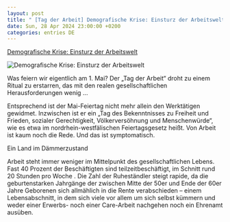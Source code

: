 ```yaml
---
layout: post
title: " [Tag der Arbeit] Demografische Krise: Einsturz der Arbeitswelt"
date: Sun, 28 Apr 2024 23:00:00 +0200
categories: entries DE
---
```

[Demografische Krise: Einsturz der Arbeitswelt](https://www.manager-magazin.de/politik/weltwirtschaft/demografische-krise-einsturz-der-arbeitswelt-a-c3684e51-2a4b-4f13-9b6b-338c69be7ea5)

![Demografische Krise: Einsturz der Arbeitswelt](https://cdn.prod.www.manager-magazin.de/images/39cbed6b-0001-0004-0000-000001136142_w1200_r1.778_fpx45_fpy65.jpg)

Was feiern wir eigentlich am 1. Mai? Der „Tag der Arbeit“ droht zu einem Ritual zu erstarren, das mit den realen gesellschaftlichen Herausforderungen wenig ...

Entsprechend ist der Mai-Feiertag nicht mehr allein den Werktätigen gewidmet. Inzwischen ist er ein „Tag des Bekenntnisses zu Freiheit und Frieden, sozialer Gerechtigkeit, Völkerversöhnung und Menschenwürde“, wie es etwa im nordrhein-westfälischen Feiertagsgesetz heißt. Von Arbeit ist kaum noch die Rede. Und das ist symptomatisch.

Ein Land im Dämmerzustand

Arbeit steht immer weniger im Mittelpunkt des gesellschaftlichen Lebens. Fast 40 Prozent der Beschäftigten sind teilzeitbeschäftigt, im Schnitt rund 20 Stunden pro Woche . Die Zahl der Ruheständler steigt rapide, da die geburtenstarken Jahrgänge der zwischen Mitte der 50er und Ende der 60er Jahre Geborenen sich allmählich in die Rente verabschieden – einem Lebensabschnitt, in dem sich viele vor allem um sich selbst kümmern und weder einer Erwerbs- noch einer Care-Arbeit nachgehen noch ein Ehrenamt ausüben.

